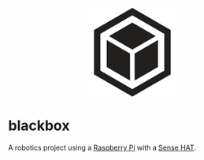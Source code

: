 <p align="center">
  <img width="180" height="180" src="https://github.com/jgphilpott/blackbox/blob/master/icon.jpg">
</p>

# blackbox

A robotics project using a [Raspberry Pi](https://www.raspberrypi.org/products/raspberry-pi-4-model-b/) with a [Sense HAT](https://www.raspberrypi.org/products/sense-hat/).
